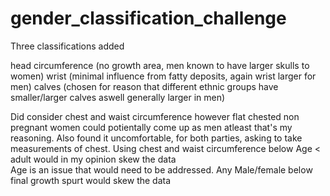 # gender_classification_challenge

Three classifications added

head circumference (no growth area, men known to have larger skulls to women)
wrist (minimal influence from fatty deposits, again wrist larger for men)
calves (chosen for reason that different ethnic groups have smaller/larger calves aswell generally larger in men)

Did consider chest and waist circumference however flat chested non pregnant women could potientally come up as men atleast that's my reasoning.  Also found it uncomfortable, for both parties, asking to take measurements of chest.
Using chest and waist circumference below Age < adult would in my opinion skew the data   
Age is an issue that would need to be addressed.  Any Male/female below final growth spurt would skew the data
 
